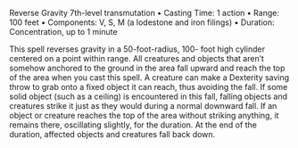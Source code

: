 Reverse Gravity
7th-level transmutation
• Casting Time: 1 action
• Range: 100 feet
• Components: V, S, M (a lodestone and iron filings)
• Duration: Concentration, up to 1 minute 

This spell reverses gravity in a 50-foot-radius, 100- foot high cylinder centered on a point within range. All creatures and objects that aren’t somehow anchored to the ground in the area fall upward and reach the top of the area when you cast this spell. A creature can make a Dexterity saving throw to grab onto a fixed object it can reach, thus avoiding the fall. If some solid object (such as a ceiling) is encountered in this fall, falling objects and creatures strike it just as they would during a normal downward fall. If an object or creature reaches the top of the area without striking anything, it remains there, oscillating slightly, for the duration. At the end of the duration, affected objects and creatures fall back down.